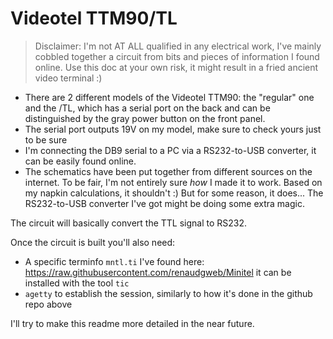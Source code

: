 # Videotel TTM90/TL

> Disclaimer: I'm not AT ALL qualified in any electrical work, I've mainly cobbled together a circuit from bits and pieces of information I found online. Use this doc at your own risk, it might result in a fried ancient video terminal :)

- There are 2 different models of the Videotel TTM90: the "regular" one and the /TL, which has a serial port on the back and can be distinguished by the gray power button on the front panel.
- The serial port outputs 19V on my model, make sure to check yours just to be sure
- I'm connecting the DB9 serial to a PC via a RS232-to-USB converter, it can be easily found online.
- The schematics have been put together from different sources on the internet. To be fair, I'm not entirely sure _how_ I made it to work. Based on my napkin calculations, it shouldn't :) But for some reason, it does... The RS232-to-USB converter I've got might be doing some extra magic.

The circuit will basically convert the TTL signal to RS232.

Once the circuit is built you'll also need:
- A specific terminfo `mntl.ti` I've found here: https://raw.githubusercontent.com/renaudgweb/Minitel it can be installed with the tool `tic`
- `agetty` to establish the session, similarly to how it's done in the github repo above

I'll try to make this readme more detailed in the near future.



